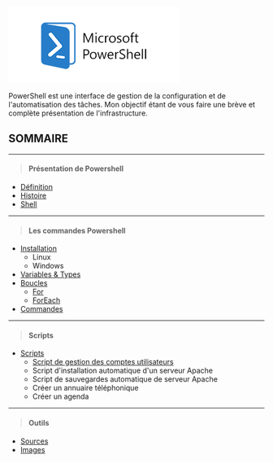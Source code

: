 ![](Images/Powershell.png)

PowerShell est une interface de gestion de la configuration et de l'automatisation des tâches. Mon objectif étant de vous faire une brève et complète présentation de l'infrastructure.

## SOMMAIRE
---
>#### Présentation de Powershell
- [Définition](https://github.com/Anescoo/Linux/blob/main/D%C3%A9finition.md)
- [Histoire](https://github.com/Anescoo/Linux/blob/main/Histoire.md)
- [Shell](https://github.com/Anescoo/Linux/blob/main/TypeShell.md)
---
>#### Les commandes Powershell

- [Installation](https://github.com/Anescoo/Linux/blob/main/Installation.md)
    - Linux
    - Windows
- [Variables & Types](https://github.com/Anescoo/Linux/blob/main/Variable.md)
- [Boucles](https://github.com/Anescoo/Linux/blob/main/Boucles.md)
    - [For](https://github.com/Anescoo/Linux/blob/main/Boucles.md)
    - [ForEach](https://github.com/Anescoo/Linux/blob/main/Boucles.md)
- [Commandes](https://github.com/Anescoo/Linux/blob/main/Commandes.md)
---
>#### Scripts
- [Scripts](https://github.com/Anescoo/Linux/blob/main/Script.md)
    - [Script de gestion des comptes utilisateurs](https://github.com/Anescoo/Linux/blob/main/Script.md)
    - Script d'installation automatique d'un serveur Apache
    - Script de sauvegardes automatique de serveur Apache
    - Créer un annuaire téléphonique
    - Créer un agenda
---
>#### Outils
- [Sources](https://github.com/Anescoo/Linux/blob/main/Source.md)
- [Images](https://github.com/Anescoo/Linux/tree/main/Images)

